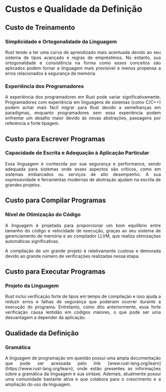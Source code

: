 # Custos e Qualidade da Definição
## Custo de Treinamento
### Simplicidade e Ortogonalidade da Linguagem

<div style="text-align: justify; margin-bottom: 1em;">Rust tende a ter uma curva de aprendizado mais acentuada devido ao seu sistema de tipos avançado e regras de empréstimos. No entanto, sua ortogonalidade e consistência na forma como esses conceitos são aplicados podem tornar a linguagem mais previsível e menos propensa a erros relacionados à segurança de memória.</div>

### Experiência dos Programadores

<div style="text-align: justify; margin-bottom: 1em;">A experiência dos programadores em Rust pode variar significativamente. Programadores com experiência em linguagens de sistemas (como C/C++) podem achar mais fácil migrar para Rust devido a semelhanças em paradigmas, enquanto programadores sem essa experiência podem enfrentar um desafio maior devido às novas abstrações, passagens por referência e forte tipagem.</div>

## Custo para Escrever Programas
### Capacidade de Escrita e Adequação à Aplicação Particular

<div style="text-align: justify; margin-bottom: 1em;">Essa linguagem é conhecida por sua segurança e performance, sendo adequada para sistemas onde esses aspectos são críticos, como em sistemas embarcados ou serviços de alto desempenho. A sua expressividade e ferramentas modernas de abstração ajudam na escrita de grandes projetos.</div>

## Custo para Compilar Programas
### Nível de Otimização do Código

<div style="text-align: justify; margin-bottom: 1em;">A linguagem é projetada para proporcionar um bom equilíbrio entre tamanho do código e velocidade de execução, graças ao seu sistema de gerenciamento de memória e ao compilador LLVM, que realiza otimizações automáticas significativas.</div>

<div style="text-align: justify; margin-bottom: 1em;">A compilação de um grande projeto é relativamente custosa e demorada devido ao grande número de verificações realizadas nessa etapa.</div>

## Custo para Executar Programas
### Projeto da Linguagem

<div style="text-align: justify; margin-bottom: 1em;">Rust inclui verificação forte de tipos em tempo de compilação e isso ajuda a reduzir erros e falhas de segurança que poderiam ocorrer durante a execução do programa. Entretanto, como dito anteriormente, essa forte verificação causa lentidão em códigos maiores, o que pode ser uma desvantagem a depender da aplicação. </div>

## Qualidade da Definição
### Gramática

<div style="text-align: justify; margin-bottom: 1em;">A linguagem de programação em questão possui uma ampla documentação que pode ser acessada pelo link [www.rust-lang.org/learn](https://www.rust-lang.org/learn), onde estão presentes as informações sobre a gramática da linguagem e sua sintaxe. Ademais, atualmente possui uma comunidade bastante ativa e que colabora para o crescimento e a ampliação do uso da linguagem. </div>